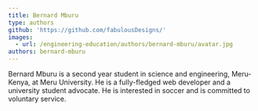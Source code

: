 ```yaml
---
title: Bernard Mburu
type: authors
github: 'https://github.com/fabulousDesigns/'
images:
  - url: /engineering-education/authors/bernard-mburu/avatar.jpg
authors: bernard-mburu
---
```


Bernard Mburu is a second year student in science and engineering, Meru-Kenya, at Meru University. He is a fully-fledged web developer and a university student advocate. He is interested in soccer and is committed to voluntary service.

